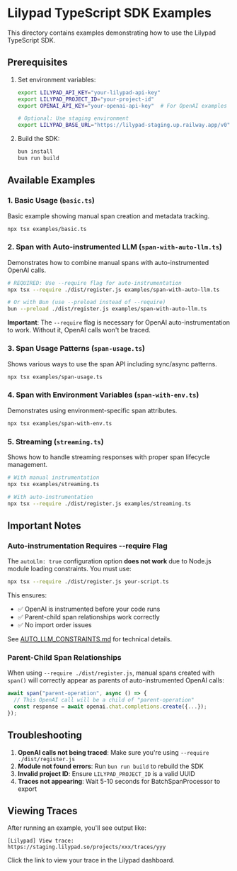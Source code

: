 # Lilypad TypeScript SDK Examples

This directory contains examples demonstrating how to use the Lilypad TypeScript SDK.

## Prerequisites

1. Set environment variables:
   ```bash
   export LILYPAD_API_KEY="your-lilypad-api-key"
   export LILYPAD_PROJECT_ID="your-project-id"
   export OPENAI_API_KEY="your-openai-api-key"  # For OpenAI examples
   
   # Optional: Use staging environment
   export LILYPAD_BASE_URL="https://lilypad-staging.up.railway.app/v0"
   ```

2. Build the SDK:
   ```bash
   bun install
   bun run build
   ```

## Available Examples

### 1. Basic Usage (`basic.ts`)
Basic example showing manual span creation and metadata tracking.

```bash
npx tsx examples/basic.ts
```

### 2. Span with Auto-instrumented LLM (`span-with-auto-llm.ts`)
Demonstrates how to combine manual spans with auto-instrumented OpenAI calls.

```bash
# REQUIRED: Use --require flag for auto-instrumentation
npx tsx --require ./dist/register.js examples/span-with-auto-llm.ts

# Or with Bun (use --preload instead of --require)
bun --preload ./dist/register.js examples/span-with-auto-llm.ts
```

**Important**: The `--require` flag is necessary for OpenAI auto-instrumentation to work. Without it, OpenAI calls won't be traced.

### 3. Span Usage Patterns (`span-usage.ts`)
Shows various ways to use the span API including sync/async patterns.

```bash
npx tsx examples/span-usage.ts
```

### 4. Span with Environment Variables (`span-with-env.ts`)
Demonstrates using environment-specific span attributes.

```bash
npx tsx examples/span-with-env.ts
```

### 5. Streaming (`streaming.ts`)
Shows how to handle streaming responses with proper span lifecycle management.

```bash
# With manual instrumentation
npx tsx examples/streaming.ts

# With auto-instrumentation
npx tsx --require ./dist/register.js examples/streaming.ts
```

## Important Notes

### Auto-instrumentation Requires --require Flag

The `autoLlm: true` configuration option **does not work** due to Node.js module loading constraints. You must use:

```bash
npx tsx --require ./dist/register.js your-script.ts
```

This ensures:
- ✅ OpenAI is instrumented before your code runs
- ✅ Parent-child span relationships work correctly
- ✅ No import order issues

See [AUTO_LLM_CONSTRAINTS.md](../AUTO_LLM_CONSTRAINTS.md) for technical details.

### Parent-Child Span Relationships

When using `--require ./dist/register.js`, manual spans created with `span()` will correctly appear as parents of auto-instrumented OpenAI calls:

```typescript
await span("parent-operation", async () => {
  // This OpenAI call will be a child of "parent-operation"
  const response = await openai.chat.completions.create({...});
});
```

## Troubleshooting

1. **OpenAI calls not being traced**: Make sure you're using `--require ./dist/register.js`
2. **Module not found errors**: Run `bun run build` to rebuild the SDK
3. **Invalid project ID**: Ensure `LILYPAD_PROJECT_ID` is a valid UUID
4. **Traces not appearing**: Wait 5-10 seconds for BatchSpanProcessor to export

## Viewing Traces

After running an example, you'll see output like:
```
[Lilypad] View trace: https://staging.lilypad.so/projects/xxx/traces/yyy
```

Click the link to view your trace in the Lilypad dashboard.